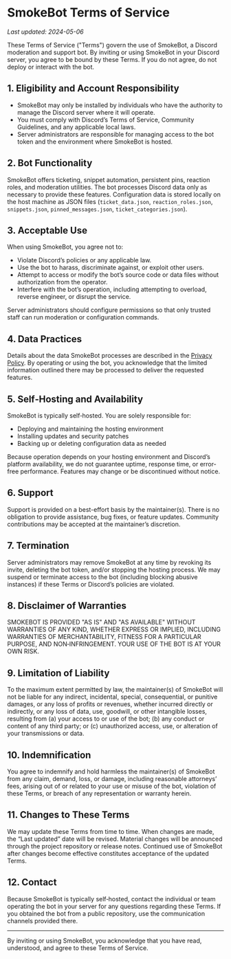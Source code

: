 # SmokeBot Terms of Service

_Last updated: 2024-05-06_

These Terms of Service ("Terms") govern the use of SmokeBot, a Discord moderation and support bot. By inviting or using SmokeBot in your Discord server, you agree to be bound by these Terms. If you do not agree, do not deploy or interact with the bot.

## 1. Eligibility and Account Responsibility
* SmokeBot may only be installed by individuals who have the authority to manage the Discord server where it will operate.
* You must comply with Discord’s Terms of Service, Community Guidelines, and any applicable local laws.
* Server administrators are responsible for managing access to the bot token and the environment where SmokeBot is hosted.

## 2. Bot Functionality
SmokeBot offers ticketing, snippet automation, persistent pins, reaction roles, and moderation utilities. The bot processes Discord data only as necessary to provide these features. Configuration data is stored locally on the host machine as JSON files (`ticket_data.json`, `reaction_roles.json`, `snippets.json`, `pinned_messages.json`, `ticket_categories.json`).

## 3. Acceptable Use
When using SmokeBot, you agree not to:
* Violate Discord’s policies or any applicable law.
* Use the bot to harass, discriminate against, or exploit other users.
* Attempt to access or modify the bot’s source code or data files without authorization from the operator.
* Interfere with the bot’s operation, including attempting to overload, reverse engineer, or disrupt the service.

Server administrators should configure permissions so that only trusted staff can run moderation or configuration commands.

## 4. Data Practices
Details about the data SmokeBot processes are described in the [Privacy Policy](./PRIVACY_POLICY.md). By operating or using the bot, you acknowledge that the limited information outlined there may be processed to deliver the requested features.

## 5. Self‑Hosting and Availability
SmokeBot is typically self‑hosted. You are solely responsible for:
* Deploying and maintaining the hosting environment
* Installing updates and security patches
* Backing up or deleting configuration data as needed

Because operation depends on your hosting environment and Discord’s platform availability, we do not guarantee uptime, response time, or error-free performance. Features may change or be discontinued without notice.

## 6. Support
Support is provided on a best-effort basis by the maintainer(s). There is no obligation to provide assistance, bug fixes, or feature updates. Community contributions may be accepted at the maintainer’s discretion.

## 7. Termination
Server administrators may remove SmokeBot at any time by revoking its invite, deleting the bot token, and/or stopping the hosting process. We may suspend or terminate access to the bot (including blocking abusive instances) if these Terms or Discord’s policies are violated.

## 8. Disclaimer of Warranties
SMOKEBOT IS PROVIDED "AS IS" AND "AS AVAILABLE" WITHOUT WARRANTIES OF ANY KIND, WHETHER EXPRESS OR IMPLIED, INCLUDING WARRANTIES OF MERCHANTABILITY, FITNESS FOR A PARTICULAR PURPOSE, AND NON‑INFRINGEMENT. YOUR USE OF THE BOT IS AT YOUR OWN RISK.

## 9. Limitation of Liability
To the maximum extent permitted by law, the maintainer(s) of SmokeBot will not be liable for any indirect, incidental, special, consequential, or punitive damages, or any loss of profits or revenues, whether incurred directly or indirectly, or any loss of data, use, goodwill, or other intangible losses, resulting from (a) your access to or use of the bot; (b) any conduct or content of any third party; or (c) unauthorized access, use, or alteration of your transmissions or data.

## 10. Indemnification
You agree to indemnify and hold harmless the maintainer(s) of SmokeBot from any claim, demand, loss, or damage, including reasonable attorneys’ fees, arising out of or related to your use or misuse of the bot, violation of these Terms, or breach of any representation or warranty herein.

## 11. Changes to These Terms
We may update these Terms from time to time. When changes are made, the “Last updated” date will be revised. Material changes will be announced through the project repository or release notes. Continued use of SmokeBot after changes become effective constitutes acceptance of the updated Terms.

## 12. Contact
Because SmokeBot is typically self‑hosted, contact the individual or team operating the bot in your server for any questions regarding these Terms. If you obtained the bot from a public repository, use the communication channels provided there.

---
By inviting or using SmokeBot, you acknowledge that you have read, understood, and agree to these Terms of Service.
